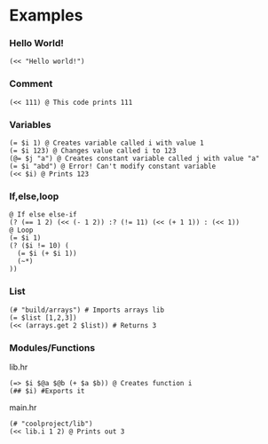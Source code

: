 # Examples

### Hello World!
```
(<< "Hello world!")
```
### Comment
```
(<< 111) @ This code prints 111
```
### Variables
```
(= $i 1) @ Creates variable called i with value 1
(= $i 123) @ Changes value called i to 123
(@= $j "a") @ Creates constant variable called j with value "a"
(= $i "abd") @ Error! Can't modify constant variable
(<< $i) @ Prints 123
```
### If,else,loop
```
@ If else else-if
(? (== 1 2) (<< (- 1 2)) :? (!= 11) (<< (+ 1 1)) : (<< 1))
@ Loop
(= $i 1)
(? ($i != 10) (
  (= $i (+ $i 1))
  (~*)
))
```
### List
```
(# "build/arrays") # Imports arrays lib 
(= $list [1,2,3])
(<< (arrays.get 2 $list)) # Returns 3
```
### Modules/Functions
lib.hr
```
(=> $i $@a $@b (+ $a $b)) @ Creates function i
(## $i) #Exports it
```
main.hr
```
(# "coolproject/lib")
(<< lib.i 1 2) @ Prints out 3
```
